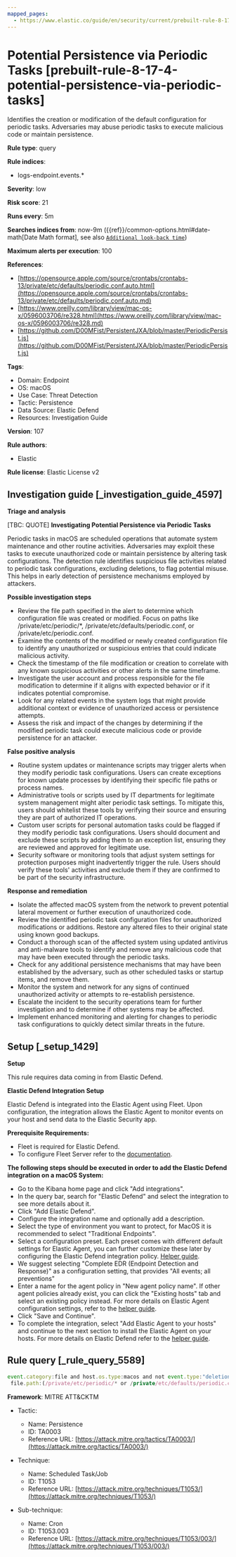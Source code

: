 ```yaml
---
mapped_pages:
  - https://www.elastic.co/guide/en/security/current/prebuilt-rule-8-17-4-potential-persistence-via-periodic-tasks.html
---
```


# Potential Persistence via Periodic Tasks [prebuilt-rule-8-17-4-potential-persistence-via-periodic-tasks]

Identifies the creation or modification of the default configuration for periodic tasks. Adversaries may abuse periodic tasks to execute malicious code or maintain persistence.

**Rule type**: query

**Rule indices**:

* logs-endpoint.events.*

**Severity**: low

**Risk score**: 21

**Runs every**: 5m

**Searches indices from**: now-9m ({{ref}}/common-options.html#date-math[Date Math format], see also [`Additional look-back time`](docs-content://solutions/security/detect-and-alert/create-detection-rule.md#rule-schedule))

**Maximum alerts per execution**: 100

**References**:

* [https://opensource.apple.com/source/crontabs/crontabs-13/private/etc/defaults/periodic.conf.auto.html](https://opensource.apple.com/source/crontabs/crontabs-13/private/etc/defaults/periodic.conf.auto.md)
* [https://www.oreilly.com/library/view/mac-os-x/0596003706/re328.html](https://www.oreilly.com/library/view/mac-os-x/0596003706/re328.md)
* [https://github.com/D00MFist/PersistentJXA/blob/master/PeriodicPersist.js](https://github.com/D00MFist/PersistentJXA/blob/master/PeriodicPersist.js)

**Tags**:

* Domain: Endpoint
* OS: macOS
* Use Case: Threat Detection
* Tactic: Persistence
* Data Source: Elastic Defend
* Resources: Investigation Guide

**Version**: 107

**Rule authors**:

* Elastic

**Rule license**: Elastic License v2

## Investigation guide [_investigation_guide_4597]

**Triage and analysis**

[TBC: QUOTE]
**Investigating Potential Persistence via Periodic Tasks**

Periodic tasks in macOS are scheduled operations that automate system maintenance and other routine activities. Adversaries may exploit these tasks to execute unauthorized code or maintain persistence by altering task configurations. The detection rule identifies suspicious file activities related to periodic task configurations, excluding deletions, to flag potential misuse. This helps in early detection of persistence mechanisms employed by attackers.

**Possible investigation steps**

* Review the file path specified in the alert to determine which configuration file was created or modified. Focus on paths like /private/etc/periodic/*, /private/etc/defaults/periodic.conf, or /private/etc/periodic.conf.
* Examine the contents of the modified or newly created configuration file to identify any unauthorized or suspicious entries that could indicate malicious activity.
* Check the timestamp of the file modification or creation to correlate with any known suspicious activities or other alerts in the same timeframe.
* Investigate the user account and process responsible for the file modification to determine if it aligns with expected behavior or if it indicates potential compromise.
* Look for any related events in the system logs that might provide additional context or evidence of unauthorized access or persistence attempts.
* Assess the risk and impact of the changes by determining if the modified periodic task could execute malicious code or provide persistence for an attacker.

**False positive analysis**

* Routine system updates or maintenance scripts may trigger alerts when they modify periodic task configurations. Users can create exceptions for known update processes by identifying their specific file paths or process names.
* Administrative tools or scripts used by IT departments for legitimate system management might alter periodic task settings. To mitigate this, users should whitelist these tools by verifying their source and ensuring they are part of authorized IT operations.
* Custom user scripts for personal automation tasks could be flagged if they modify periodic task configurations. Users should document and exclude these scripts by adding them to an exception list, ensuring they are reviewed and approved for legitimate use.
* Security software or monitoring tools that adjust system settings for protection purposes might inadvertently trigger the rule. Users should verify these tools' activities and exclude them if they are confirmed to be part of the security infrastructure.

**Response and remediation**

* Isolate the affected macOS system from the network to prevent potential lateral movement or further execution of unauthorized code.
* Review the identified periodic task configuration files for unauthorized modifications or additions. Restore any altered files to their original state using known good backups.
* Conduct a thorough scan of the affected system using updated antivirus and anti-malware tools to identify and remove any malicious code that may have been executed through the periodic tasks.
* Check for any additional persistence mechanisms that may have been established by the adversary, such as other scheduled tasks or startup items, and remove them.
* Monitor the system and network for any signs of continued unauthorized activity or attempts to re-establish persistence.
* Escalate the incident to the security operations team for further investigation and to determine if other systems may be affected.
* Implement enhanced monitoring and alerting for changes to periodic task configurations to quickly detect similar threats in the future.


## Setup [_setup_1429]

**Setup**

This rule requires data coming in from Elastic Defend.

**Elastic Defend Integration Setup**

Elastic Defend is integrated into the Elastic Agent using Fleet. Upon configuration, the integration allows the Elastic Agent to monitor events on your host and send data to the Elastic Security app.

**Prerequisite Requirements:**

* Fleet is required for Elastic Defend.
* To configure Fleet Server refer to the [documentation](docs-content://reference/ingestion-tools/fleet/fleet-server.md).

**The following steps should be executed in order to add the Elastic Defend integration on a macOS System:**

* Go to the Kibana home page and click "Add integrations".
* In the query bar, search for "Elastic Defend" and select the integration to see more details about it.
* Click "Add Elastic Defend".
* Configure the integration name and optionally add a description.
* Select the type of environment you want to protect, for MacOS it is recommended to select "Traditional Endpoints".
* Select a configuration preset. Each preset comes with different default settings for Elastic Agent, you can further customize these later by configuring the Elastic Defend integration policy. [Helper guide](docs-content://solutions/security/configure-elastic-defend/configure-an-integration-policy-for-elastic-defend.md).
* We suggest selecting "Complete EDR (Endpoint Detection and Response)" as a configuration setting, that provides "All events; all preventions"
* Enter a name for the agent policy in "New agent policy name". If other agent policies already exist, you can click the "Existing hosts" tab and select an existing policy instead. For more details on Elastic Agent configuration settings, refer to the [helper guide](docs-content://reference/ingestion-tools/fleet/agent-policy.md).
* Click "Save and Continue".
* To complete the integration, select "Add Elastic Agent to your hosts" and continue to the next section to install the Elastic Agent on your hosts. For more details on Elastic Defend refer to the [helper guide](docs-content://solutions/security/configure-elastic-defend/install-elastic-defend.md).


## Rule query [_rule_query_5589]

```js
event.category:file and host.os.type:macos and not event.type:"deletion" and
 file.path:(/private/etc/periodic/* or /private/etc/defaults/periodic.conf or /private/etc/periodic.conf)
```

**Framework**: MITRE ATT&CKTM

* Tactic:

    * Name: Persistence
    * ID: TA0003
    * Reference URL: [https://attack.mitre.org/tactics/TA0003/](https://attack.mitre.org/tactics/TA0003/)

* Technique:

    * Name: Scheduled Task/Job
    * ID: T1053
    * Reference URL: [https://attack.mitre.org/techniques/T1053/](https://attack.mitre.org/techniques/T1053/)

* Sub-technique:

    * Name: Cron
    * ID: T1053.003
    * Reference URL: [https://attack.mitre.org/techniques/T1053/003/](https://attack.mitre.org/techniques/T1053/003/)



